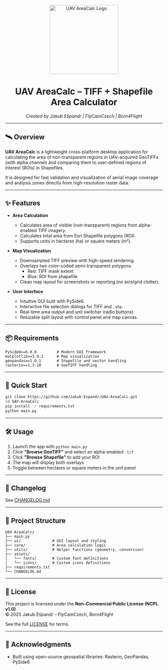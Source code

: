<p align="center">
  <a href="https://i.ibb.co/JjDLn9Py/icon.png">
    <img src="https://i.ibb.co/JjDLn9Py/icon.png" alt="UAV AreaCalc Logo" width="220"/>
  </a>
</p>

<h1 align="center">UAV AreaCalc – TIFF + Shapefile Area Calculator</h1>
<p align="center"><em>Created by Jakub Ešpandr | FlyCamCzech | Born4Flight</em></p>

---

## 🛰️ Overview

**UAV AreaCalc** is a lightweight cross-platform desktop application for calculating the area of non-transparent regions in UAV-acquired GeoTIFFs (with alpha channel) and comparing them to user-defined regions of interest (ROIs) in Shapefiles.

It is designed for fast validation and visualization of aerial image coverage and analysis zones directly from high-resolution raster data.

---

## ✨ Features

- **Area Calculation**
  - Calculates area of visible (non-transparent) regions from alpha-enabled TIFF imagery.
  - Calculates total area from Esri Shapefile polygons (ROI).
  - Supports units in hectares (ha) or square meters (m²).

- **Map Visualization**
  - Downsampled TIFF preview with high-speed rendering.
  - Overlays two color-coded semi-transparent polygons:
    - Red: TIFF mask extent
    - Blue: ROI from shapefile
  - Clean map layout for screenshots or reporting (no axis/grid clutter).

- **User Interface**
  - Intuitive GUI built with PySide6.
  - Interactive file selection dialogs for TIFF and `.shp`.
  - Real-time area output and unit switcher (radio buttons).
  - Resizable split layout with control panel and map canvas.

---

## 📦 Requirements

```
PySide6>=6.0.0         # Modern GUI framework
matplotlib==3.9.3      # Map visualization
geopandas==1.0.1       # Shapefile and vector handling
rasterio==1.3.10       # GeoTIFF handling
```

---

## 🚀 Quick Start

```bash
git clone https://github.com/Jakub-Espandr/UAV-AreaCalc.git
cd UAV-AreaCalc
pip install -r requirements.txt
python main.py
```

---

## 🛠️ Usage

1. Launch the app with `python main.py`
2. Click **"Browse GeoTIFF"** and select an alpha-enabled `.tif`
3. Click **"Browse Shapefile"** to add your ROI
4. The map will display both overlays
5. Toggle between hectares or square meters in the unit panel

---

## 📌 Changelog

See [CHANGELOG.md](https://github.com/Jakub-Espandr/UAV-AreaCalc/blob/main/CHANGELOG.md)

---

## 📁 Project Structure

```
UAV-AreaCalc/
├── main.py
├── ui/              # GUI layout and styling
├── core/            # Area calculation logic
├── utils/           # Helper functions (geometry, conversion)
├── assets/
│   └── fonts/       # Custom font definitions
│   └── icons/       # Custom icons definitions
├── requirements.txt
└── CHANGELOG.md
```

---

## 🔐 License

This project is licensed under the **Non-Commercial Public License (NCPL v1.0)**  
© 2025 Jakub Ešpandr – FlyCamCzech, Born4Flight

See the full [LICENSE](https://github.com/Jakub-Espandr/UAV-AreaCalc/blob/main/LICENSE) for terms.

---

## 🙏 Acknowledgments

- Built using open-source geospatial libraries: Rasterio, GeoPandas, PySide6.
